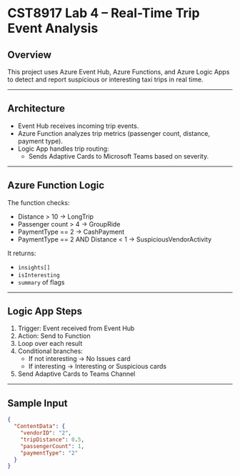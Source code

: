 # CST8917 Lab 4 – Real-Time Trip Event Analysis

##  Overview
This project uses Azure Event Hub, Azure Functions, and Azure Logic Apps to detect and report suspicious or interesting taxi trips in real time.

---

##  Architecture
- Event Hub receives incoming trip events.
- Azure Function analyzes trip metrics (passenger count, distance, payment type).
- Logic App handles trip routing:
  - Sends Adaptive Cards to Microsoft Teams based on severity.

---

##  Azure Function Logic
The function checks:
- Distance > 10 → LongTrip
- Passenger count > 4 → GroupRide
- PaymentType == 2 → CashPayment
- PaymentType == 2 AND Distance < 1 → SuspiciousVendorActivity

It returns:
- `insights[]`
- `isInteresting`
- `summary` of flags

---

##  Logic App Steps
1. Trigger: Event received from Event Hub
2. Action: Send to Function
3. Loop over each result
4. Conditional branches:
   - If not interesting →  No Issues card
   - If interesting →  Interesting or  Suspicious cards
5. Send Adaptive Cards to Teams Channel

---

##  Sample Input
```json
{
  "ContentData": {
    "vendorID": "2",
    "tripDistance": 0.5,
    "passengerCount": 1,
    "paymentType": "2"
  }
}
